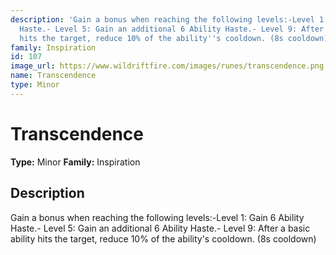 ```yaml
---
description: 'Gain a bonus when reaching the following levels:-Level 1: Gain 6 Ability
  Haste.- Level 5: Gain an additional 6 Ability Haste.- Level 9: After a basic ability
  hits the target, reduce 10% of the ability''s cooldown. (8s cooldown)'
family: Inspiration
id: 107
image_url: https://www.wildriftfire.com/images/runes/transcendence.png
name: Transcendence
type: Minor
---
```


# Transcendence

**Type:** Minor
**Family:** Inspiration

## Description

Gain a bonus when reaching the following levels:-Level 1: Gain 6 Ability Haste.- Level 5: Gain an additional 6 Ability Haste.- Level 9: After a basic ability hits the target, reduce 10% of the ability's cooldown. (8s cooldown)

